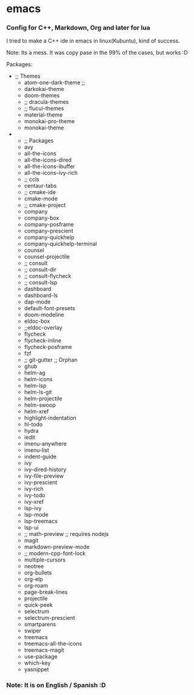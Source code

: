 # emacs 
### Config for C++, Markdown, Org and later for lua

I tried to make a C++ ide in emacs in linux(Kubuntu), kind of success.

Note: Its a mess. It was copy pase in the 99% of the cases, but works :D

Packages:
* ;; Themes
	* atom-one-dark-theme ;;
	* darkokai-theme 
	* doom-themes
	* ;; dracula-themes
	* ;; flucui-themes
	* material-theme
	* monokai-pro-theme
	* monokai-theme
* 
	* ;; Packages
	* avy 
	* all-the-icons
	* all-the-icons-dired
	* all-the-icons-ibuffer
	* all-the-icons-ivy-rich
	* ;; ccls
	* centaur-tabs
	* ;; cmake-ide
	* cmake-mode
	* ;; cmake-project
	* company
	* company-box
	* company-posframe
	* company-prescient
	* company-quickhelp
	* company-quickhelp-terminal
	* counsel
	* counsel-projectile
	* ;; consult
	* ;; consult-dir
	* ;; consult-flycheck
	* ;; consult-lsp
	* dashboard
	* dashboard-ls
	* dap-mode
	* default-font-presets
	* doom-modeline
	* eldoc-box
	* ;;eldoc-overlay
	* flycheck 
	* flycheck-inline
	* flycheck-posframe
	* fzf
	* ;; git-gutter ;; Orphan
	* ghub
	* helm-ag
	* helm-icons
	* helm-lsp
	* helm-ls-git
	* helm-projectile
	* helm-swoop
	* helm-xref 
	* highlight-indentation
	* hl-todo
	* hydra 
	* iedit
	* imenu-anywhere
	* imenu-list
	* indent-guide
	* ivy
	* ivy-dired-history
	* ivy-file-preview
	* ivy-prescient
	* ivy-rich
	* ivy-todo
	* ivy-xref
	* lsp-ivy 
	* lsp-mode 
	* lsp-treemacs 
	* lsp-ui
	* ;;	math-preview ;; requires nodejs
	* magit
	* markdown-preview-mode
	* ;; modern-cpp-font-lock
	* multiple-cursors
	* neotree
	* org-bullets
	* org-elp
	* org-roam
	* page-break-lines
	* projectile
	* quick-peek
	* selectrum
	* selectrum-prescient
	* smartparens
	* swiper
	* treemacs
	* treemacs-all-the-icons
	* treemacs-magit
	* use-package
	* which-key 
	* yasnippet 

### Note: It is on English / Spanish :D
